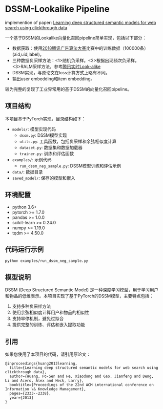 # DSSM-Lookalike Pipeline
implemention of paper: [Learning deep structured semantic models for web search using clickthrough data](https://www.microsoft.com/en-us/research/wp-content/uploads/2016/02/cikm2013_DSSM_fullversion.pdf)

一个基于DSSM的Lookalike向量化召回pipeline简单实现，包括以下部分：
* 数据获取：使用[2018腾讯广告算法大赛](https://wx.jdcloud.com/market/jdata/list/17)比赛中的训练数据（100000条）(aid,uid,label)。
* 三种数据负采样方法：<1>随机负采样。<2>根据出现频次负采样。<3>RALM采样方法，参考[腾讯实时Look-alike](https://arxiv.org/abs/1906.05022)
* DSSM实现，与原论文在loss计算方式上略有不同。
* 输出user embedding和item embedding。

较为完整的复现了工业界常用的基于DSSM的向量化召回pipeline。

## 项目结构
本项目基于PyTorch实现，目录结构如下：
- `models/`: 模型实现代码
  - `dssm.py`: DSSM模型实现
  - `utils.py`: 工具函数，包括负采样和余弦相似度计算
  - `dataset.py`: 数据集和数据加载器
  - `trainer.py`: 训练和评估函数
- `examples/`: 示例代码
  - `run_dssm_neg_sample.py`: DSSM模型训练和评估示例
- `data/`: 数据目录
- `saved_model/`: 保存的模型和嵌入

## 环境配置
* python 3.6+
* pytorch >= 1.7.0
* pandas >= 1.0.0
* scikit-learn >= 0.24.0
* numpy >= 1.19.0
* tqdm >= 4.50.0

## 代码运行示例
```
python examples/run_dssm_neg_sample.py
```

## 模型说明
DSSM (Deep Structured Semantic Model) 是一种深度学习模型，用于学习用户和物品的低维表示。本项目实现了基于PyTorch的DSSM模型，主要特点包括：

1. 支持多种负采样方法
2. 使用余弦相似度计算用户和物品的相似性
3. 支持早停机制，避免过拟合
4. 提供完整的训练、评估和嵌入提取功能

## 引用
如果您使用了本项目的代码，请引用原论文：
```
@inproceedings{huang2013learning,
  title={Learning deep structured semantic models for web search using clickthrough data},
  author={Huang, Po-Sen and He, Xiaodong and Gao, Jianfeng and Deng, Li and Acero, Alex and Heck, Larry},
  booktitle={Proceedings of the 22nd ACM international conference on Information \& Knowledge Management},
  pages={2333--2338},
  year={2013}
}
```


